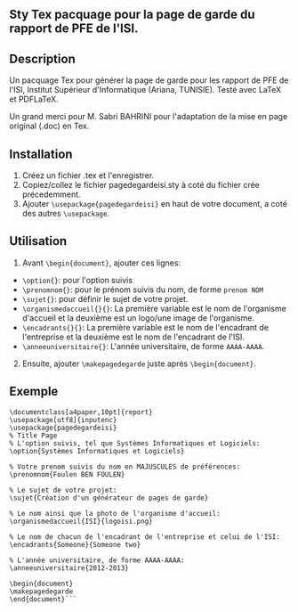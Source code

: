 Sty Tex pacquage pour la page de garde du rapport de PFE de l'ISI.
---

Description
----
Un pacquage Tex pour générer la page de garde pour les rapport de PFE de l'ISI, Institut Supérieur d'Informatique (Ariana, TUNISIE). Testé avec LaTeX et PDFLaTeX.

Un grand merci pour M. Sabri BAHRINI pour l'adaptation de la mise en page original (.doc) en Tex.

Installation
----
1. Créez un fichier .tex et l'enregistrer.
2. Copiez/collez le fichier pagedegardeisi.sty à coté du fichier crée précedemment.
3. Ajouter `\usepackage{pagedegardeisi}` en haut de votre document, a coté des autres `\usepackage`.

Utilisation
----
1. Avant `\begin{document}`, ajouter ces lignes:
 - `\option{}`: pour l'option suivis
 - `\prenomnom{}`: pour le prénom suivis du nom, de forme `prenom NOM`
 - `\sujet{}`: pour définir le sujet de votre projet.
 - `\organismedaccueil{}{}`: La première variable est le nom de l'organisme d'accueil et la deuxième est un logo/une image de l'organisme.
 - `\encadrants{}{}`: La première variable est le nom de l'encadrant de l'entreprise et la deuxième est le nom de l'encadrant de l'ISI.
 - `\anneeuniversitaire{}`: L'année universitaire, de forme `AAAA-AAAA`.
2. Ensuite, ajouter `\makepagedegarde` juste après `\begin{document}`.

Exemple
----
```
\documentclass[a4paper,10pt]{report}
\usepackage[utf8]{inputenc}
\usepackage{pagedegardeisi}
% Title Page
% L'option suivis, tel que Systèmes Informatiques et Logiciels:
\option{Systèmes Informatiques et Logiciels}

% Votre prenom suivis du nom en MAJUSCULES de préférences:
\prenomnom{Foulen BEN FOULEN}

% Le sujet de votre projet:
\sujet{Création d'un générateur de pages de garde}

% Le nom ainsi que la photo de l'organisme d'accueil:
\organismedaccueil{ISI}{logoisi.png}

% Le nom de chacun de l'encadrant de l'entreprise et celui de l'ISI:
\encadrants{Someone}{Someone two}

% L'année universitaire, de forme AAAA-AAAA:
\anneeuniversitaire{2012-2013}

\begin{document}
\makepagedegarde
\end{document}```
